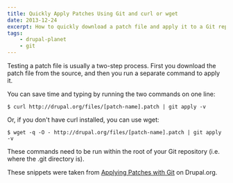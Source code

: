 ```yaml
---
title: Quickly Apply Patches Using Git and curl or wget
date: 2013-12-24
excerpt: How to quickly download a patch file and apply it to a Git repository in one line.
tags:
    - drupal-planet
    - git
---
```


Testing a patch file is usually a two-step process. First you download the patch
file from the source, and then you run a separate command to apply it.

You can save time and typing by running the two commands on one line:

```language-bash
$ curl http://drupal.org/files/[patch-name].patch | git apply -v
```

Or, if you don't have curl installed, you can use wget:

```language-bash
$ wget -q -O - http://drupal.org/files/[patch-name].patch | git apply -v
```

These commands need to be run within the root of your Git repository (i.e. where
the .git directory is).

These snippets were taken from
[Applying Patches with Git](https://drupal.org/node/1399218) on Drupal.org.
